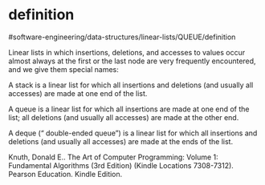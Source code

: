# definition
#software-engineering/data-structures/linear-lists/QUEUE/definition


Linear lists in which insertions, deletions, and accesses to values occur almost always at the first or the last node are very frequently encountered, and we give them special names:

A stack is a linear list for which all insertions and deletions (and usually all accesses) are made at one end of the list. 

A queue is a linear list for which all insertions are made at one end of the list; all deletions (and usually all accesses) are made at the other end. 

A deque (“ double-ended queue”) is a linear list for which all insertions and deletions (and usually all accesses) are made at the ends of the list.



Knuth, Donald E.. The Art of Computer Programming: Volume 1: Fundamental Algorithms (3rd Edition) (Kindle Locations 7308-7312). Pearson Education. Kindle Edition. 